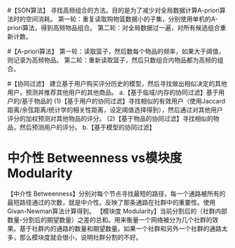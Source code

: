 #【SON算法】
寻找高频组合的方法。目的是为了减少对全局数据计算A-priori算法时的空间消耗。
第一轮：重复读取购物篮数据小的子集，分别使用单机的A-priori算法，得到高频物品组合。
第二轮：对全局数据过一遍，对所有候选组合重新计数。

#【A-priori算法】
第一轮：读取篮子，然后数每个物品的频率，如果大于阈值，则记录为高频物品。
第二轮：重新读取篮子，然后只数组合内物品都为高频的组合。

#【协同过滤】
建立基于用户购买评分历史的模型，然后寻找做出相似决定的其他用户，预测并推荐其他用户的其他商品。
a.【基于临域/内存的协同过滤】基于用户的/基于物品的
(1)【基于用户的协同过滤】寻找相似的有效用户（使用Jaccard距离/余弦距离/统计学的相关性距离，设定阈值选择得到），然后通过对其他用户评分的加权预测对其他物品的评分。
(2)【基于物品的协同过滤】寻找相似的物品，然后预测用户的评分。
b.【基于模型的协同过滤】


# 中介性 Betweenness vs模块度 Modularity
【中介性 Betweenness】分别对每个节点寻找最短的路径，每一个通路被所有的最短路径通过的次数，就是中介性。反映了那条通路在社群中的重要性。使用Givan-Newman算法计算得到。
【模块度 Modularity】当前分割后的（社群内部数量-分割后的期望数量）之差的总和。用来衡量一个网络被分为几个社群的效果。基于社群内的通路的数量和期望数量。如果一个社群和另外一个社群的通路太多，那么模块度就会很小，说明社群分割的不好。

